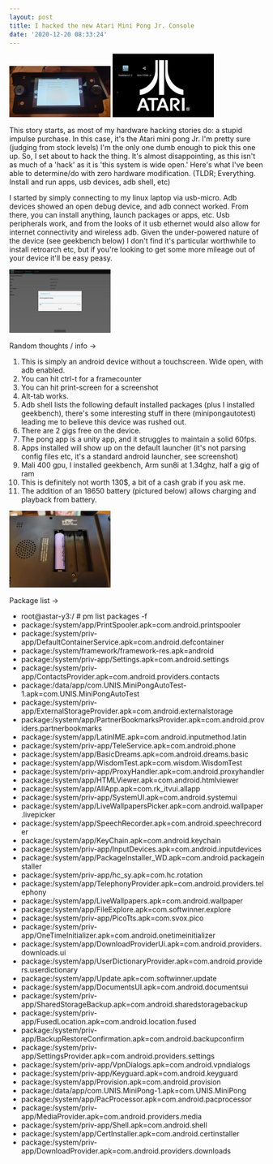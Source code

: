```yaml
---
layout: post
title: I hacked the new Atari Mini Pong Jr. Console
date: '2020-12-20 08:33:24'
---
```

 

<img src="https://github.com/huntergdavis/huntergdavis.github.io/raw/master/content/images/2020/dec/recentfiles.jpg" width="200">

<img src="https://github.com/huntergdavis/huntergdavis.github.io/raw/master/content/images/2020/dec/Screenshot_1970-01-02-08-46-26.png" width="200">


This story starts, as most of my hardware hacking stories do: a stupid impulse purchase.  In this case, it's the Atari mini pong Jr.  I'm pretty sure (judging from stock levels) I'm the only one dumb enough to pick this one up.  So, I set about to hack the thing.  It's almost disappointing, as this isn't as much of a 'hack' as it is 'this system is wide open.'  Here's what I've been able to determine/do with zero hardware modification. (TLDR; Everything.  Install and run apps, usb devices, adb shell, etc)


I started by simply connecting to my linux laptop via usb-micro.  Adb devices showed an open debug device, and adb connect worked.  From there, you can install anything, launch packages or apps, etc.  Usb peripherals work, and from the looks of it usb ethernet would also allow for internet connectivity and wireless adb.  Given the under-powered nature of the device (see geekbench below) I don't find it's particular worthwhile to install retroarch etc, but if you're looking to get some more mileage out of your device it'll be easy peasy. 

<img src="https://github.com/huntergdavis/huntergdavis.github.io/raw/master/content/images/2020/dec/Screenshot_1970-01-02-08-46-02.png" width="200">

Random thoughts / info -> 

1.  This is simply an android device without a touchscreen.  Wide open, with adb enabled. 
2.  You can hit ctrl-t for a framecounter
3.  You can hit print-screen for a screenshot
4.  Alt-tab works.
5.  Adb shell lists the following default installed packages (plus I installed geekbench), there's some interesting stuff in there (minipongautotest) leading me to believe this device was rushed out. 
6.  There are 2 gigs free on the device.
7.  The pong app is a unity app, and it struggles to maintain a solid 60fps.
8.  Apps installed will show up on the default launcher (it's not parsing config files etc, it's a standard android launcher, see screenshot)
9.  Mali 400 gpu, I installed geekbench, Arm sun8i at 1.34ghz, half a gig of ram
10.  This is definitely not worth 130$, a bit of a cash grab if you ask me.
11.  The addition of an 18650 battery (pictured below) allows charging and playback from battery.

<img src="https://github.com/huntergdavis/huntergdavis.github.io/raw/master/content/images/2020/dec/18650.jpg" width="200"> 

Package list ->

- root@astar-y3:/ # pm list packages -f
- package:/system/app/PrintSpooler.apk=com.android.printspooler
- package:/system/priv-app/DefaultContainerService.apk=com.android.defcontainer
- package:/system/framework/framework-res.apk=android
- package:/system/priv-app/Settings.apk=com.android.settings
- package:/system/priv-app/ContactsProvider.apk=com.android.providers.contacts
- package:/data/app/com.UNIS.MiniPongAutoTest-1.apk=com.UNIS.MiniPongAutoTest
- package:/system/priv-app/ExternalStorageProvider.apk=com.android.externalstorage
- package:/system/app/PartnerBookmarksProvider.apk=com.android.providers.partnerbookmarks
- package:/system/app/LatinIME.apk=com.android.inputmethod.latin
- package:/system/priv-app/TeleService.apk=com.android.phone
- package:/system/app/BasicDreams.apk=com.android.dreams.basic
- package:/system/app/WisdomTest.apk=com.wisdom.WisdomTest
- package:/system/priv-app/ProxyHandler.apk=com.android.proxyhandler
- package:/system/app/HTMLViewer.apk=com.android.htmlviewer
- package:/system/app/AllApp.apk=com.rk_itvui.allapp
- package:/system/priv-app/SystemUI.apk=com.android.systemui
- package:/system/app/LiveWallpapersPicker.apk=com.android.wallpaper.livepicker
- package:/system/app/SpeechRecorder.apk=com.android.speechrecorder
- package:/system/app/KeyChain.apk=com.android.keychain
- package:/system/priv-app/InputDevices.apk=com.android.inputdevices
- package:/system/app/PackageInstaller_WD.apk=com.android.packageinstaller
- package:/system/priv-app/hc_sy.apk=com.hc.rotation
- package:/system/app/TelephonyProvider.apk=com.android.providers.telephony
- package:/system/app/LiveWallpapers.apk=com.android.wallpaper
- package:/system/app/FileExplore.apk=com.softwinner.explore
- package:/system/priv-app/PicoTts.apk=com.svox.pico
- package:/system/priv-app/OneTimeInitializer.apk=com.android.onetimeinitializer
- package:/system/app/DownloadProviderUi.apk=com.android.providers.downloads.ui
- package:/system/app/UserDictionaryProvider.apk=com.android.providers.userdictionary
- package:/system/app/Update.apk=com.softwinner.update
- package:/system/app/DocumentsUI.apk=com.android.documentsui
- package:/system/priv-app/SharedStorageBackup.apk=com.android.sharedstoragebackup
- package:/system/priv-app/FusedLocation.apk=com.android.location.fused
- package:/system/priv-app/BackupRestoreConfirmation.apk=com.android.backupconfirm
- package:/system/priv-app/SettingsProvider.apk=com.android.providers.settings
- package:/system/priv-app/VpnDialogs.apk=com.android.vpndialogs
- package:/system/priv-app/Keyguard.apk=com.android.keyguard
- package:/system/app/Provision.apk=com.android.provision
- package:/data/app/com.UNIS.MiniPong-1.apk=com.UNIS.MiniPong
- package:/system/app/PacProcessor.apk=com.android.pacprocessor
- package:/system/priv-app/MediaProvider.apk=com.android.providers.media
- package:/system/priv-app/Shell.apk=com.android.shell
- package:/system/app/CertInstaller.apk=com.android.certinstaller
- package:/system/priv-app/DownloadProvider.apk=com.android.providers.downloads


 
